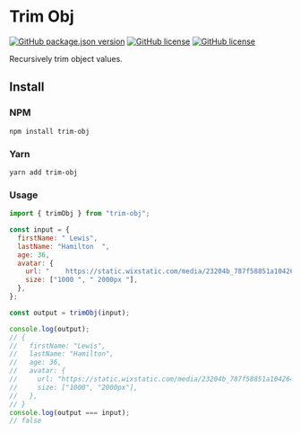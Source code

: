 # Trim Obj

[![GitHub package.json version](https://img.shields.io/github/package-json/v/richardscarrott/trim-obj.svg)](https://www.npmjs.com/package/trim-obj)
[![GitHub license](https://github.com/richardscarrott/trim-obj/actions/workflows/node.js.yml/badge.svg)](https://github.com/richardscarrott/trim-obj/actions/workflows/node.js.yml)
[![GitHub license](https://img.shields.io/github/license/richardscarrott/trim-obj.svg)](https://github.com/richardscarrott/trim-obj/blob/master/LICENSE)

Recursively trim object values.

## Install

### NPM

```
npm install trim-obj
```

### Yarn

```
yarn add trim-obj
```

### Usage

```js
import { trimObj } from "trim-obj";

const input = {
  firstName: " Lewis",
  lastName: "Hamilton  ",
  age: 36,
  avatar: {
    url: "    https://static.wixstatic.com/media/23204b_787f58851a1042648b78f23f45adfe5c~mv2.jpg/v1/fill/w_1710,h_1592,al_c,q_90/23204b_787f58851a1042648b78f23f45adfe5c~mv2.webp  ",
    size: ["1000 ", " 2000px "],
  },
};

const output = trimObj(input);

console.log(output);
// {
//   firstName: "Lewis",
//   lastName: "Hamilton",
//   age: 36,
//   avatar: {
//     url: "https://static.wixstatic.com/media/23204b_787f58851a1042648b78f23f45adfe5c~mv2.jpg/v1/fill/w_1710,h_1592,al_c,q_90/23204b_787f58851a1042648b78f23f45adfe5c~mv2.webp",
//     size: ["1000", "2000px"],
//   },
// }
console.log(output === input);
// false
```
